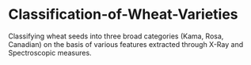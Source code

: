 # Classification-of-Wheat-Varieties
Classifying wheat seeds into three broad categories (Kama, Rosa, Canadian) on the basis of various features extracted through X-Ray and Spectroscopic measures.
